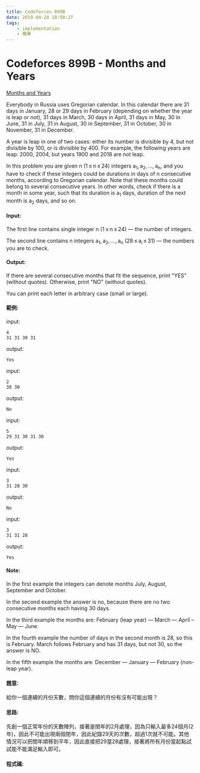 ```yaml
---
title: Codeforces 899B
date: 2019-04-20 18:50:27
tags:
    - implementation
    - 簡單
---
```

# Codeforces 899B - Months and Years
[Months and Years](https://codeforces.com/problemset/problem/899/B)

Everybody in Russia uses Gregorian calendar. In this calendar there are 31 days in January, 28 or 29 days in February (depending on whether the year is leap or not), 31 days in March, 30 days in April, 31 days in May, 30 in June, 31 in July, 31 in August, 30 in September, 31 in October, 30 in November, 31 in December.
<!-- more -->
A year is leap in one of two cases: either its number is divisible by 4, but not divisible by 100, or is divisible by 400. For example, the following years are leap: 2000, 2004, but years 1900 and 2018 are not leap.

In this problem you are given n (1 ≤ n ≤ 24) integers a<sub>1</sub>, a<sub>2</sub>, ..., a<sub>n</sub>, and you have to check if these integers could be durations in days of n consecutive months, according to Gregorian calendar. Note that these months could belong to several consecutive years. In other words, check if there is a month in some year, such that its duration is a<sub>1</sub> days, duration of the next month is a<sub>2</sub> days, and so on.

#### Input:
The first line contains single integer n (1 ≤ n ≤ 24) — the number of integers.

The second line contains n integers a<sub>1</sub>, a<sub>2</sub>, ..., a<sub>n</sub> (28 ≤ a<sub>i</sub> ≤ 31) — the numbers you are to check.

#### Output:
If there are several consecutive months that fit the sequence, print "YES" (without quotes). Otherwise, print "NO" (without quotes).

You can print each letter in arbitrary case (small or large).

#### 範例:
input:
```
4
31 31 30 31
```
output:
```
Yes
```
input:
```
2
30 30
```
output:
```
No
```
input:
```
5
29 31 30 31 30
```
output:
```
Yes
```
input:
```
3
31 28 30
```
output:
```
No
```
input:
```
3
31 31 28
```
output:
```
Yes
```
#### Note:
In the first example the integers can denote months July, August, September and October.

In the second example the answer is no, because there are no two consecutive months each having 30 days.

In the third example the months are: February (leap year) — March — April – May — June.

In the fourth example the number of days in the second month is 28, so this is February. March follows February and has 31 days, but not 30, so the answer is NO.

In the fifth example the months are: December — January — February (non-leap year).

#### 題意:
給你一個連續的月份天數，問你這個連續的月份有沒有可能出現？

#### 思路:
先創一個正常年份的天數陣列，接著是閏年的2月處理，因為只輸入最多24個月(2年)，因此不可能出現兩個閏年，因此紀錄29天的次數，超過1次就不可能。其他情況可以把閏年順移到平年，因此直接把29當28處理，接著將所有月份當起點試試能不能滿足輸入即可。

#### 程式碼:
<script src="https://gist.github.com/Daviswww/a21f1a4f07f6179796e9e9878219b838.js"></script>
